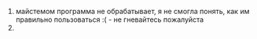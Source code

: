 1) майстемом программа не обрабатывает, я не смогла понять, как им правильно пользоваться :( - не гневайтесь пожалуйста
2) 
